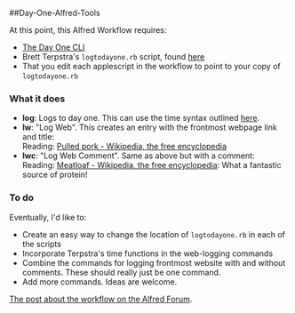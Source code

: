 ##Day-One-Alfred-Tools


At this point, this Alfred Workflow requires:

* [The Day One CLI](http://dayoneapp.com/tools/)
* Brett Terpstra's `logtodayone.rb` script, found [here](http://brettterpstra.com/2012/01/16/logging-with-day-one-geek-style/)
* That you edit each applescript in the workflow to point to your copy of `logtodayone.rb`

### What it does

* **log**: Logs to day one. This can use the time syntax outlined [here](http://brettterpstra.com/2012/01/16/logging-with-day-one-geek-style/).
* **lw**: "Log Web". This creates an entry with the frontmost webpage link and title:  
	Reading: [Pulled pork - Wikipedia, the free encyclopedia](http://en.wikipedia.org/wiki/Pulled_pork)
* **lwc**: "Log Web Comment". Same as above but with a comment:  
	Reading: [Meatloaf - Wikipedia, the free encyclopedia](http://en.wikipedia.org/wiki/Meatloaf): What a fantastic source of protein!


### To do

Eventually, I'd like to:

* Create an easy way to change the location of `logtodayone.rb` in each of the scripts
* Incorporate Terpstra's time functions in the web-logging commands
* Combine the commands for logging frontmost website with and without comments. These should really just be one command.
* Add more commands. Ideas are welcome.

[The post about the workflow on the Alfred Forum](http://www.alfredforum.com/topic/1436-day-one-tools-logging-and-logging-from-safari/).